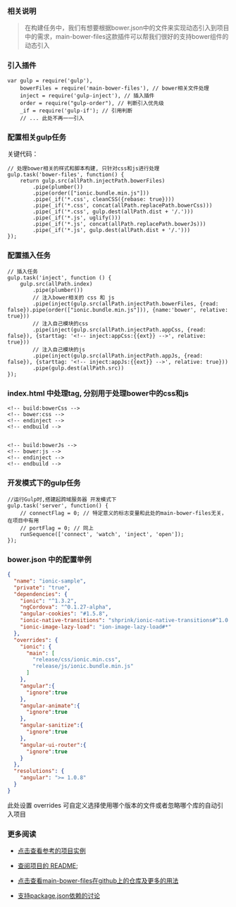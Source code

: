 ### 相关说明

> 在构建任务中，我们有想要根据bower.json中的文件来实现动态引入到项目中的需求，main-bower-files这款插件可以帮我们很好的支持bower组件的动态引入

### 引入插件

```
var gulp = require('gulp'),
    bowerFiles = require('main-bower-files'), // bower相关文件处理
    inject = require('gulp-inject'), // 插入插件
    order = require("gulp-order"), // 判断引入优先级
    _if = require('gulp-if'); // 引用判断
    // ... 此处不再一一引入
```

### 配置相关gulp任务

关键代码：
```
// 处理bower相关的样式和脚本构建, 只针对css和js进行处理
gulp.task('bower-files', function() {
    return gulp.src(allPath.injectPath.bowerFiles)
        .pipe(plumber())
        .pipe(order(["ionic.bundle.min.js"]))
        .pipe(_if('*.css', cleanCSS({rebase: true})))
        .pipe(_if('*.css', concat(allPath.replacePath.bowerCss)))
        .pipe(_if('*.css', gulp.dest(allPath.dist + '/.')))
        .pipe(_if('*.js', uglify()))
        .pipe(_if('*.js', concat(allPath.replacePath.bowerJs)))
        .pipe(_if('*.js', gulp.dest(allPath.dist + '/.')))
});

```

### 配置插入任务

```
// 插入任务
gulp.task('inject', function () {
    gulp.src(allPath.index)
        .pipe(plumber())
        // 注入bower相关的 css 和 js
        .pipe(inject(gulp.src(allPath.injectPath.bowerFiles, {read: false}).pipe(order(["ionic.bundle.min.js"])), {name:'bower', relative: true}))
        // 注入自己模块的css
        .pipe(inject(gulp.src(allPath.injectPath.appCss, {read: false}), {starttag: '<!-- inject:appCss:{{ext}} -->', relative: true}))
        // 注入自己模块的js
        .pipe(inject(gulp.src(allPath.injectPath.appJs, {read: false}), {starttag: '<!-- inject:appJs:{{ext}} -->', relative: true}))
        .pipe(gulp.dest(allPath.src))
});

```

### index.html 中处理tag, 分别用于处理bower中的css和js

```
<!-- build:bowerCss -->
<!-- bower:css -->    
<!-- endinject -->
<!-- endbuild -->


<!-- build:bowerJs -->
<!-- bower:js -->
<!-- endinject -->
<!-- endbuild -->

```

### 开发模式下的gulp任务

```
//运行Gulp时,搭建起跨域服务器 开发模式下
gulp.task('server', function() {
    // connectFlag = 0; // 特定意义的标志变量和此处的main-bower-files无关，在项目中有用
    // portFlag = 0; // 同上
    runSequence(['connect', 'watch', 'inject', 'open']);
});

```

### bower.json 中的配置举例

```json
{
  "name": "ionic-sample",
  "private": "true",
  "dependencies": {
    "ionic": "^1.3.2",
    "ngCordova": "^0.1.27-alpha",
    "angular-cookies": "#1.5.8",
    "ionic-native-transitions": "shprink/ionic-native-transitions#^1.0.2",
    "ionic-image-lazy-load": "ion-image-lazy-load#*"
  },
  "overrides": {
    "ionic": {
      "main": [
        "release/css/ionic.min.css",        
        "release/js/ionic.bundle.min.js"
      ]
    },
    "angular":{
      "ignore":true
    },
    "angular-animate":{
      "ignore":true
    },
    "angular-sanitize":{
      "ignore":true
    },
    "angular-ui-router":{
      "ignore":true
    }
  },
  "resolutions": {
    "angular": ">= 1.0.8"
  }
}

```

此处设置 overrides 可自定义选择使用哪个版本的文件或者忽略哪个库的自动引入项目

### 更多阅读

- [点击查看参考的项目实例](https://github.com/johnnynode/ionic-samples/tree/ionic-v1)

- [查阅项目的 README](https://github.com/johnnynode/ionic-samples/blob/ionic-v1/README.md);

- [点击查看main-bower-files在github上的仓库及更多的用法](https://github.com/ck86/main-bower-files)

- [支持package.json依赖的讨论](https://github.com/ck86/main-bower-files/issues/168)
